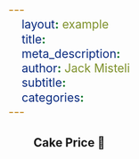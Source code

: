 ```yaml
---
	layout: example
	title: 
	meta_description: 
	author: Jack Misteli
	subtitle: 
	categories:
---
```



<style>
* {
	font-family: 'Inter', sans-serif;
	font-size: 21px;
}
h1 {
	padding-left: 45px;
}
</style>

<h1> Cake Price 🎂 </h1>
<ul id='cake-price-list'>
</ul>


<script>
const getCakePrice = (cake) => {
	return new Promise((resolve, reject) => {
		const kebabCake = cake.replace(' ', '-').toLowerCase()
		fetch('/assets/data/shopping/prices/' + kebabCake + '.json').then(data => {
			data.json().then(cakePrice => resolve(cakePrice))
		})
	})
}

const allCakes = ['Chocolate Cake', 'Cheese Cake', 'Balaclava']
const cakePriceList = document.getElementById('cake-price-list')
allCakes.forEach((cake) => {
	getCakePrice(cake).then(cakePrice => {
		const newPriceItem = document.createElement('ul')
		newPriceItem.innerHTML = cake + ': ' + cakePrice.value + cakePrice.currency
		cakePriceList.appendChild(newPriceItem)
	}
	)
})
</script>

